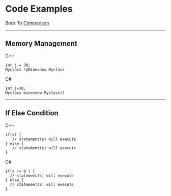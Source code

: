 # Code Examples

Back To
[Comparison](https://github.com/nasz8f/4330-7330_Final_Project/blob/master/Comparison.md)

_____________________________________________________________________________________________________________________________________________

## Memory Management

C++
   
    int j = 30;
    Myclass *pMine=new Myclass
    
C#

    Int j=30;
    Myclass mine=new Myclass()
    

    
_____________________________________________________________________________________________________________________________________________
    
## If Else Condition

C++

    if(x) {
       // statement(s) will execute
    } else {
       // statement(s) will execute
    }
C#

    if(x != 0 ) {
      // statement(s) will execute
    } else {
      // statement(s) will execute
    }
    
    
